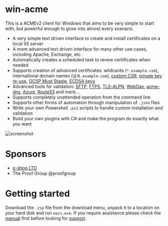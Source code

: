 ﻿# win-acme
This is a ACMEv2 client for Windows that aims to be very simple to start with, 
but powerful enough to grow into almost every scenario.

- A very simple text driven interface to create and install certificates on a local IIS server
- A more advanced text driven interface for many other use cases, including Apache, Exchange, etc.
- Automatically creates a scheduled task to renew certificates when needed
- Supports creation of advanced certificates: wildcards (`*.example.com`), 
	international domain names (`证书.example.com`), 
	[custom CSR](/win-acme/reference/plugins/target/csr), 
	[private key re-use](/win-acme/reference/plugins/csr/rsa), 
	[OCSP Must Staple](/win-acme/reference/plugins/csr/rsa),
	[ECDSA keys](/win-acme/reference/plugins/csr/ec)
- Advanced tools for validation:
	[SFTP](/win-acme/reference/plugins/validation/http/sftp), 
	[FTPS](/win-acme/reference/plugins/validation/http/ftps),
	[TLS-ALPN](/win-acme/reference/plugins/validation/tls-alpn/),
	[WebDav](/win-acme/reference/plugins/validation/http/webdav),
	[acme-dns](/win-acme/reference/plugins/validation/dns/acme-dns),
	[Azure](/win-acme/reference/plugins/validation/dns/azure),
	[Route53](/win-acme/reference/plugins/validation/dns/route53) 
	and more...
- Supports completely unattended operation from the command line
- Supports other forms of automation through manipulation of `.json` files
- Write your own Powershell `.ps1` scripts to handle custom installation and validation
- Build your own plugins with C# and make the program do exactly what you want

![screenshot](/win-acme/assets/screenshot.png)

# Sponsors
- [e-shop LTD](https://www.e-shop.co.il/)
- The Proof Group @proofgroup

# Getting started
Download the `.zip` file from the download menu, unpack it to a location on your hard disk
and run `wacs.exe`. If you require assistance please check the [manual](/win-acme/manual/getting-started)
first before looking for [support](/win-acme/support/).
